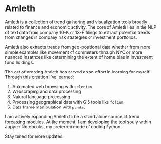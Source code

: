 # Amleth

Amleth is a collection of trend gathering and visualization tools broadly related to finance and economic activity. The core of Amleth lies in the NLP of text data from company 10-K or 13-F filings to extract potential trends from changes in company risk strategies or investment portfolios.

Amleth also extracts trends from geo-positional data whether from more simple examples like movement of commuters through NYC or more nuanced insatnces like determining the extent of home bias in investment fund holdings.

The act of creating Amleth has served as an effort in learning for myself. Through this creation I've learned:

1. Automated web browsing with `selenium`
2. Webscraping and data processing
3. Natural language processing
4. Processing geographical data with GIS tools like `folium`
5. Data frame manipulation with `pandas`

I am actively expanding Amleth to be a stand alone source of trend forcasting modules. At the moment, I am developing the tool souly within Jupyter Notebooks, my preferred mode of coding Python.

Stay tuned for more updates.